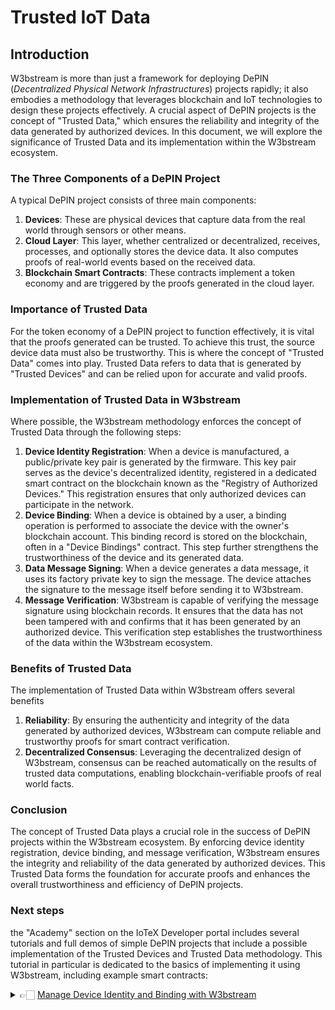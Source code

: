 # Trusted IoT Data

## Introduction

W3bstream is more than just a framework for deploying DePIN (_Decentralized Physical Network Infrastructures_) projects rapidly; it also embodies a methodology that leverages blockchain and IoT technologies to design these projects effectively. A crucial aspect of DePIN projects is the concept of "Trusted Data," which ensures the reliability and integrity of the data generated by authorized devices. In this document, we will explore the significance of Trusted Data and its implementation within the W3bstream ecosystem.

### The Three Components of a DePIN Project

A typical DePIN project consists of three main components:

1. **Devices**: These are physical devices that capture data from the real world through sensors or other means.
2. **Cloud Layer**: This layer, whether centralized or decentralized, receives, processes, and optionally stores the device data. It also computes proofs of real-world events based on the received data.
3. **Blockchain Smart Contracts**: These contracts implement a token economy and are triggered by the proofs generated in the cloud layer.

### Importance of Trusted Data

For the token economy of a DePIN project to function effectively, it is vital that the proofs generated can be trusted. To achieve this trust, the source device data must also be trustworthy. This is where the concept of "Trusted Data" comes into play. Trusted Data refers to data that is generated by "Trusted Devices" and can be relied upon for accurate and valid proofs.

### Implementation of Trusted Data in W3bstream

Where possible, the W3bstream methodology enforces the concept of Trusted Data through the following steps:

1. **Device Identity Registration**: When a device is manufactured, a public/private key pair is generated by the firmware. This key pair serves as the device's decentralized identity, registered in a dedicated smart contract on the blockchain known as the "Registry of Authorized Devices." This registration ensures that only authorized devices can participate in the network.
2. **Device Binding**: When a device is obtained by a user, a binding operation is performed to associate the device with the owner's blockchain account. This binding record is stored on the blockchain, often in a "Device Bindings" contract. This step further strengthens the trustworthiness of the device and its generated data.
3. **Data Message Signing**: When a device generates a data message, it uses its factory private key to sign the message. The device attaches the signature to the message itself before sending it to W3bstream.
4. **Message Verification**: W3bstream is capable of verifying the message signature using blockchain records. It ensures that the data has not been tampered with and confirms that it has been generated by an authorized device. This verification step establishes the trustworthiness of the data within the W3bstream ecosystem.

### Benefits of Trusted Data

The implementation of Trusted Data within W3bstream offers several benefits

1. **Reliability**: By ensuring the authenticity and integrity of the data generated by authorized devices, W3bstream can compute reliable and trustworthy proofs for smart contract verification.
2. **Decentralized Consensus**: Leveraging the decentralized design of W3bstream, consensus can be reached automatically on the results of trusted data computations, enabling blockchain-verifiable proofs of real world facts.

### Conclusion

The concept of Trusted Data plays a crucial role in the success of DePIN projects within the W3bstream ecosystem. By enforcing device identity registration, device binding, and message verification, W3bstream ensures the integrity and reliability of the data generated by authorized devices. This Trusted Data forms the foundation for accurate proofs and enhances the overall trustworthiness and efficiency of DePIN projects.

### Next steps

the "Academy" section on the IoTeX Developer portal includes several tutorials and full demos of simple DePIN projects that include a possible implementation of the Trusted Devices and Trusted Data methodology. This tutorial in particular is dedicated to the basics of implementing it using W3bstream, including example smart contracts:

<details>

<summary>👉🏻 <a href="https://developers.iotex.io/posts/manage-device-identity-and-binding-with-w3bstream">Manage Device Identity and Binding with W3bstream</a></summary>



</details>

&#x20;&#x20;

